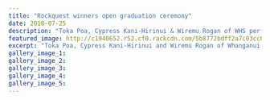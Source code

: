 ```yaml
---
title: "Rockquest winners open graduation ceremony"
date: 2018-07-25
description: "Toka Poa, Cypress Kani-Hirinui & Wiremu Rogan of WHS performing at the Training For You graduation ceremony..."
featured_image: http://c1940652.r52.cf0.rackcdn.com/5b8772bdff2a7c03cc0005bd/cypress-toka-wiremu310-midweek-25-july.gif
excerpt: "Toka Poa, Cypress Kani-Hirinui and Wiremu Rogan of Whanganui High School performing at the Training For You graduation ceremony."
gallery_image_1: 
gallery_image_2: 
gallery_image_3: 
gallery_image_4: 
gallery_image_5: 
---
```

